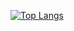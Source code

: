 

[![Top Langs](https://github-readme-stats.vercel.app/api/top-langs/?username=bougrine-bd&layout=compact)](https://github.com/bougrine-bd)


